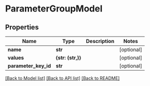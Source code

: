 # ParameterGroupModel


## Properties
Name | Type | Description | Notes
------------ | ------------- | ------------- | -------------
**name** | **str** |  | [optional] 
**values** | **{str: (str,)}** |  | [optional] 
**parameter_key_id** | **str** |  | [optional] 

[[Back to Model list]](../README.md#documentation-for-models) [[Back to API list]](../README.md#documentation-for-api-endpoints) [[Back to README]](../README.md)



